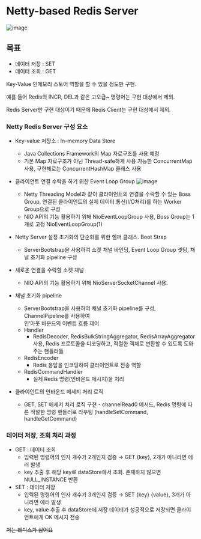 # Netty-based Redis Server
![image](https://github.com/user-attachments/assets/8b49a2f2-de6b-4e9a-ab9d-f5c475c8eab5)

## 목표

- 데이터 저장 : SET
- 데이터 조회 : GET

Key-Value 인메모리 스토어 역할을 할 수 있을 정도만 구현.

예를 들어 Redis의 INCR, DEL과 같은 고오급~ 명령어는 구현 대상에서 제외.

Redis Server만 구현 대상이기 때문에 Redis Client는 구현 대상에서 제외.

### Netty Redis Server 구성 요소

- Key-value 저장소 : In-memory Data Store
    - Java Collections Framework의 Map 자료구조를 사용 예정
    - 기본 Map 자료구조가 아닌 Thread-safe하게 사용 가능한 ConcurrentMap 사용,
      구현체로는 ConcurrentHashMap 클래스 사용
- 클라이언트 연결 수락을 하기 위한 Event Loop Group
     ![image](https://github.com/user-attachments/assets/43a783ba-f019-43c8-8ad1-a9b6a1348427)

    - Netty Threading Model과 같이 클라이언트의 연결을 수락할 수 있는 Boss Group,
      연결된 클라이언트의 실제 데이터 통신(I/O처리)를 하는 Worker Group으로 구성
    - NIO API의 기능 활용하기 위해 NioEventLoopGroup 사용, Boss Group는 1개로 고정 NioEventLoopGroup(1)
- Netty Server 설정 초기화의 단순화를 위한 헬퍼 클래스. Boot Strap
    - ServerBootstrap을 사용하여 소켓 채널 바인딩, Event Loop Group 셋팅, 채널 초기화 pipeline 구성
- 새로운 연결을 수락할 소켓 채널
    - NIO API의 기능 활용하기 위해 NioServerSocketChannel 사용.
- 채널 초기화 pipeline
    - ServerBootstrap을 사용하여 채널 초기화 pipeline를 구성, ChannelPipeline를 사용하여  
      인’아웃 바운드의 이벤트 흐름 제어
    - Handler
        - RedisDecoder, RedisBulkStringAggregator, RedisArrayAggregator 사용,
          Redis 프로토콜을 디코딩하고, 적절한 객체로 변환할 수 있도록 도와주는 핸들러들
    - RedisEncoder
        - Redis 응답을 인코딩하여 클라이언트로 전송 역할
    - RedisCommandHandler
        - 실제 Redis 명령(인바운드 메시지)을 처리
- 클라이언트의 인바운드 메세지 처리 로직
    - GET, SET 메세지 처리 로직 구현 - channelRead0 메서드,
      Redis 명령에 따른 적절한 명령 핸들러로 라우팅 (handleSetCommand, handleGetCommand)

### 데이터 저장, 조회 처리 과정

- GET : 데이터 조회
    - 입력된 명령어의 인자 개수가 2개인지 검증 → GET {key}, 2개가 아니라면 에러 발생
    - key 추출 후 해당 key로 dataStore에서 조회. 존재하지 않으면 NULL_INSTANCE 반환
- SET : 데이터 저장
    - 입력된 명령어의 인자 개수가 3개인지 검증 → SET {key} {value}, 3개가 아니라면 에러 발생
    - key, value 추출 후 dataStore에 저장
      데이터가 성공적으로 저장되면 클라이언트에게 OK 메시지 전송




<s>저는 레디스가 싫어요</s>
